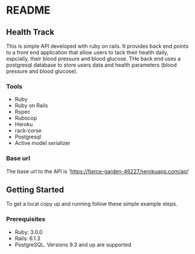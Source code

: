 # README
## Health Track

This is simple API developed with ruby on rails. It provides back end points to a front end application that allow users to tack their health daily, espcially, their blood pressure and blood glucose. THe back end uses a postgresql database to store users data and health parameters (blood pressure and blood glucose).

### Tools
- Ruby
- Ruby on Rails
- Rspec
- Rubocop
- Heroku
- rack-corse
- Postgresql
- Active model serializer

### Base url
 The base url to the API is 'https://fierce-garden-46227.herokuapp.com/api'

 ## Getting Started

To get a local copy up and running follow these simple example steps.

### Prerequisites

- Ruby: 3.0.0
- Rails: 6.1.3
- PostgreSQL. Versions 9.3 and up are supported